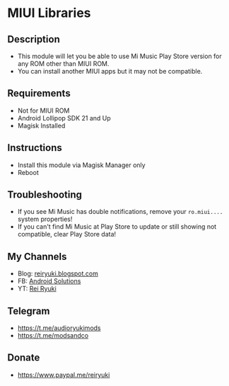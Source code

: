 # **MIUI Libraries**

## Description
- This module will let you be able to use Mi Music Play Store version for any ROM other than MIUI ROM.
- You can install another MIUI apps but it may not be compatible.

## Requirements
- Not for MIUI ROM
- Android Lollipop SDK 21 and Up
- Magisk Installed

## Instructions
- Install this module via Magisk Manager only
- Reboot

## Troubleshooting
- If you see Mi Music has double notifications, remove your `ro.miui....` system properties!
- If you can't find Mi Music at Play Store to update or still showing not compatible, clear Play Store data!

## My Channels
- Blog: [reiryuki.blogspot.com](https://reiryuki.blogspot.com)
- FB: [Android Solutions](https://m.facebook.com/reiryukiandroidsolutions/?ref=bookmarks)
- YT: [Rei Ryuki](https://www.youtube.com/channel/UCAZBR3IAu-MSLwGXkZPYxag)

## Telegram
- https://t.me/audioryukimods
- https://t.me/modsandco

## Donate
- https://www.paypal.me/reiryuki
